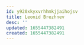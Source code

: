 ```yaml
---
id: y920xkyxvrhhmkjjaihojsv
title: Leonid Brezhnev
desc: ''
updated: 1655447382491
created: 1655447382491
---
```


